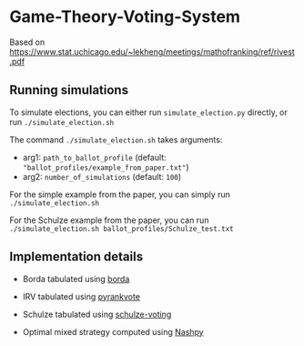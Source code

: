 # Game-Theory-Voting-System

Based on https://www.stat.uchicago.edu/~lekheng/meetings/mathofranking/ref/rivest.pdf

## Running simulations

To simulate elections, you can either run `simulate_election.py` directly, or run `./simulate_election.sh`

The command `./simulate_election.sh` takes arguments:

- arg1: `path_to_ballot_profile` (default: `"ballot_profiles/example_from_paper.txt"`)
- arg2: `number_of_simulations` (default: `100`)

For the simple example from the paper, you can simply run `./simulate_election.sh`

For the Schulze example from the paper, you can run `./simulate_election.sh ballot_profiles/Schulze_test.txt`

## Implementation details

- Borda tabulated using [borda](https://pypi.org/project/borda/)

- IRV tabulated using [pyrankvote](https://pypi.org/project/pyrankvote/)

- Schulze tabulated using [schulze-voting](https://pypi.org/project/schulze-voting/)

- Optimal mixed strategy computed using [Nashpy](https://pypi.org/project/nashpy/)
